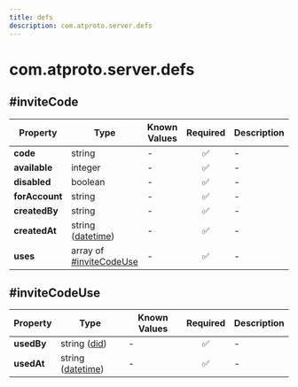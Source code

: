 ```yaml
---
title: defs
description: com.atproto.server.defs
---
```


# com.atproto.server.defs

## #inviteCode

| Property | Type | Known Values | Required | Description |
| --- | --- | --- | :---: | --- |
| **code** | string | - | ✅ | - |
| **available** | integer | - | ✅ | - |
| **disabled** | boolean | - | ✅ | - |
| **forAccount** | string | - | ✅ | - |
| **createdBy** | string | - | ✅ | - |
| **createdAt** | string ([datetime](https://atproto.com/specs/lexicon#datetime)) | - | ✅ | - |
| **uses** | array of [#inviteCodeUse](#invitecodeuse) | - | ✅ | - |

## #inviteCodeUse

| Property | Type | Known Values | Required | Description |
| --- | --- | --- | :---: | --- |
| **usedBy** | string ([did](https://atproto.com/specs/did)) | - | ✅ | - |
| **usedAt** | string ([datetime](https://atproto.com/specs/lexicon#datetime)) | - | ✅ | - |
